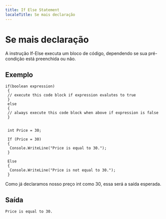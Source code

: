 ```yaml
---
title: If Else Statement
localeTitle: Se mais declaração
---
```

# Se mais declaração

A instrução If-Else executa um bloco de código, dependendo se sua pré-condição está preenchida ou não.

## Exemplo
```
if(boolean expression) 
 { 
 // execute this code block if expression evalutes to true 
 } 
 else 
 { 
 // always execute this code block when above if expression is false 
 } 
 
 
 int Price = 30; 
 
 If (Price = 30) 
 { 
  Console.WriteLine("Price is equal to 30."); 
 } 
 
 Else 
 { 
  Console.WriteLine("Price is not equal to 30."); 
 } 
```

Como já declaramos nosso preço int como 30, essa será a saída esperada.

## Saída
```
Price is equal to 30. 

```